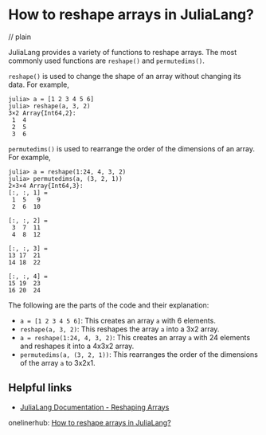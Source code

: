 # How to reshape arrays in JuliaLang?
// plain

JuliaLang provides a variety of functions to reshape arrays. The most commonly used functions are `reshape()` and `permutedims()`.

`reshape()` is used to change the shape of an array without changing its data. For example,

```
julia> a = [1 2 3 4 5 6]
julia> reshape(a, 3, 2)
3×2 Array{Int64,2}:
 1  4
 2  5
 3  6
```

`permutedims()` is used to rearrange the order of the dimensions of an array. For example,

```
julia> a = reshape(1:24, 4, 3, 2)
julia> permutedims(a, (3, 2, 1))
2×3×4 Array{Int64,3}:
[:, :, 1] =
 1  5   9
 2  6  10

[:, :, 2] =
 3  7  11
 4  8  12

[:, :, 3] =
13 17  21
14 18  22

[:, :, 4] =
15 19  23
16 20  24
```

The following are the parts of the code and their explanation:

- `a = [1 2 3 4 5 6]`: This creates an array `a` with 6 elements.
- `reshape(a, 3, 2)`: This reshapes the array `a` into a 3x2 array.
- `a = reshape(1:24, 4, 3, 2)`: This creates an array `a` with 24 elements and reshapes it into a 4x3x2 array.
- `permutedims(a, (3, 2, 1))`: This rearranges the order of the dimensions of the array `a` to 3x2x1.

## Helpful links

- [JuliaLang Documentation - Reshaping Arrays](https://docs.julialang.org/en/v1/base/arrays/#Reshaping-Arrays-1)

onelinerhub: [How to reshape arrays in JuliaLang?](https://onelinerhub.com/julialang/how-to-reshape-arrays-in-julialang)
